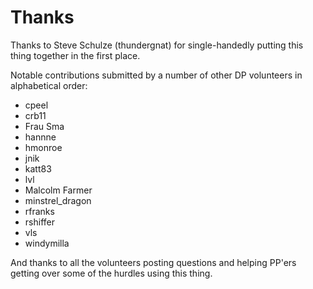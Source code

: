 # Thanks

Thanks to Steve Schulze (thundergnat) for single-handedly putting this
thing together in the first place.

Notable contributions submitted by a number of other DP volunteers in
alphabetical order:

* cpeel
* crb11
* Frau Sma
* hannne
* hmonroe
* jnik
* katt83
* lvl
* Malcolm Farmer
* minstrel_dragon
* rfranks
* rshiffer
* vls
* windymilla

And thanks to all the volunteers posting questions and helping PP'ers
getting over some of the hurdles using this thing.
